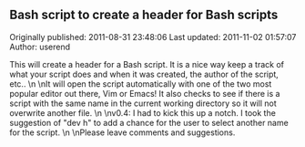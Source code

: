 ## Bash script to create a header for Bash scripts

Originally published: 2011-08-31 23:48:06
Last updated: 2011-11-02 01:57:07
Author: userend 

This will create a header for a Bash script. It is a nice way keep a track of what your script does and when it was created, the author of the script, etc.. \n\nIt will open the script automatically with one of the two most popular editor out there, Vim or Emacs! It also checks to see if there is a script with the same name in the current working directory so it will not overwrite another file.\n\nv0.4: I had to kick this up a notch. I took the suggestion of "dev h" to add a chance for the user to select another name for the script.\n\nPlease leave comments and suggestions.